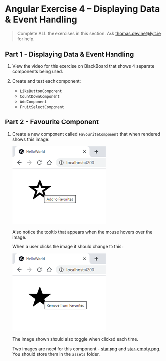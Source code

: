 # Angular Exercise 4 – Displaying Data & Event Handling

> Complete ALL the exercises in this section. Ask thomas.devine@lyit.ie for help.

<!-- ## Contents -->


## Part 1 - Displaying Data & Event Handling

1.  View the video for this exercise on BlackBoard that shows 4 separate components being used.

1.  Create and test each component:

    - `LikeButtonComponent`
    - `CountDownComponent`
    - `AddComponent`
    - `FruitSelectComponent`

## Part 2 - Favourite Component

1.  Create a new component called `FavouriteComponent` that when rendered shows this image:

    ![](images/favouriteFalse.png)

    Also notice the tooltip that appears when the mouse hovers over the image.

    When a user clicks the image it should change to this:

    ![](images/favouriteTrue.png)

    The image shown should also toggle when clicked each time.

    Two images are need for this component - [star.png](images/star.png) and [star-empty.png](images/star-empty.png).  You should store them in the `assets` folder.

    